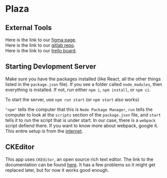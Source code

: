 # Plaza

## External Tools
Here is the link to our [figma page](https://www.figma.com/file/VgE8XkgR3Uhg7tAJx1b7zJ/Plaza-Prototype?node-id=0%3A1).  
Here is the link to our [gitlab repo](https://git.linux.iastate.edu/Spring2022-CS319/g19/plaza).  
Here is the link to our [trello board](https://trello.com/b/cN1yAJkW/g19).

## Starting Devlopment Server
Make sure you have the packages installed (like React, all the other things listed in the `package.json` file). If you see a folder called `node_modules`, then everything is installed. If not, run either `npm i`, `npm install`, or `npm ci`.

To start the server, use `npm run start` (or `npm start` also works)  

`"npm"` tells the computer that this is `Node Package Manager`, `run` tells the computer to look at the `scripts` section of the `package.json` file, and `start` tells it to run the script that is under start. In our case, there is a `webpack` script defiend there. If you want to know more about webpack, google it. This entire setup is from the [internet](https://dev.to/riddhiagrawal001/create-react-app-without-create-react-app-2lgd).

## CKEditor
This app uses `CKEditor`, an open source rich text editor. The link to the documentation can be found [here](https://ckeditor.com/docs/ckeditor5/latest/builds/guides/integration/frameworks/react.html). It has a few problems so it might get replaced later, but for now it works good enough.